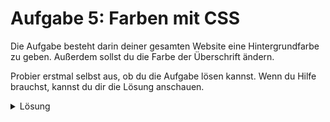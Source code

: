# Aufgabe 5: Farben mit CSS

Die Aufgabe besteht darin deiner gesamten Website eine Hintergrundfarbe zu geben. Außerdem sollst du die Farbe der Überschrift ändern.

Probier erstmal selbst aus, ob du die Aufgabe lösen kannst. Wenn du Hilfe brauchst, kannst du dir die Lösung anschauen.

<details>
  <summary>Lösung</summary>

```css
body {
  background-color: blue;
}

h1 {
  color: red;
}
```

</details>
